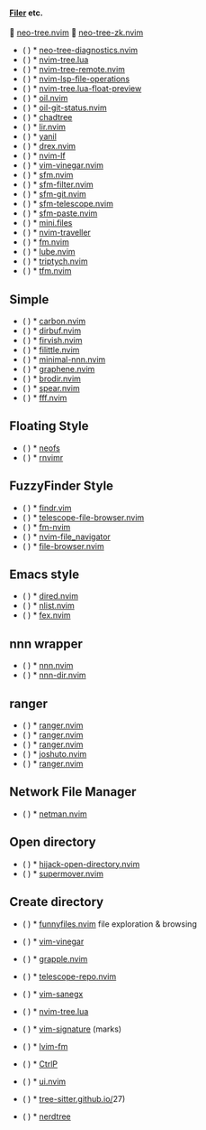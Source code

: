 #### [Filer](https://yutkat.github.io/my-neovim-pluginlist/#filer) etc.
 [neo-tree.nvim](https://github.com/nvim-neo-tree/neo-tree.nvim)
󰄱 [neo-tree-zk.nvim](https://github.com/prncss-xyz/neo-tree-zk.nvim)
* ( )
            * [neo-tree-diagnostics.nvim](https://github.com/mrbjarksen/neo-tree-diagnostics.nvim)
* ( )
            * [nvim-tree.lua](https://github.com/nvim-tree/nvim-tree.lua)
* ( )
            * [nvim-tree-remote.nvim](https://github.com/kiyoon/nvim-tree-remote.nvim)
* ( )
            * [nvim-lsp-file-operations](https://github.com/antosha417/nvim-lsp-file-operations)
* ( )
            * [nvim-tree.lua-float-preview](https://github.com/JMarkin/nvim-tree.lua-float-preview)
* ( )
            * [oil.nvim](https://github.com/stevearc/oil.nvim)
* ( )
            * [oil-git-status.nvim](https://github.com/refractalize/oil-git-status.nvim)
* ( )
            * [chadtree](https://github.com/ms-jpq/chadtree)
* ( )
            * [lir.nvim](https://github.com/tamago324/lir.nvim)
* ( )
            * [yanil](https://github.com/Xuyuanp/yanil)
* ( )
            * [drex.nvim](https://github.com/TheBlob42/drex.nvim)
* ( )
            * [nvim-lf](https://github.com/lostl1ght/nvim-lf)
* ( )
            * [vim-vinegar.nvim](https://github.com/lambda-larry/vim-vinegar.nvim)
* ( )
            * [sfm.nvim](https://github.com/dinhhuy258/sfm.nvim)
* ( )
            * [sfm-filter.nvim](https://github.com/dinhhuy258/sfm-filter.nvim)
* ( )
            * [sfm-git.nvim](https://github.com/dinhhuy258/sfm-git.nvim)
* ( )
            * [sfm-telescope.nvim](https://github.com/dinhhuy258/sfm-telescope.nvim)
* ( )
            * [sfm-paste.nvim](https://github.com/dinhhuy258/sfm-paste.nvim)
* ( )
            * [mini.files](https://github.com/echasnovski/mini.files)
* ( )
            * [nvim-traveller](https://github.com/Norlock/nvim-traveller)
* ( )
            * [fm.nvim](https://github.com/nvim-jo/fm.nvim)
* ( )
            * [lube.nvim](https://github.com/TheBallsUp/lube.nvim)
* ( )
            * [triptych.nvim](https://github.com/simonmclean/triptych.nvim)
* ( )
            * [tfm.nvim](https://github.com/Rolv-Apneseth/tfm.nvim)
## Simple
* ( )
            * [carbon.nvim](https://github.com/sidofc/carbon.nvim)
* ( )
            * [dirbuf.nvim](https://github.com/elihunter173/dirbuf.nvim)
* ( )
            * [firvish.nvim](https://github.com/Furkanzmc/firvish.nvim)
* ( )
            * [filittle.nvim](https://github.com/uga-rosa/filittle.nvim)
* ( )
            * [minimal-nnn.nvim](https://github.com/bobrown101/minimal-nnn.nvim)
* ( )
            * [graphene.nvim](https://github.com/ten3roberts/graphene.nvim)
* ( )
            * [brodir.nvim](https://github.com/lewis6991/brodir.nvim)
* ( )
            * [spear.nvim](https://github.com/kbario/spear.nvim)
* ( )
            * [fff.nvim](https://github.com/bobrown101/fff.nvim)
## Floating Style
* ( )
            * [neofs](https://github.com/TimUntersberger/neofs)
* ( )
            * [rnvimr](https://github.com/kevinhwang91/rnvimr)
## FuzzyFinder Style
* ( )
            * [findr.vim](https://github.com/conweller/findr.vim)
* ( )
            * [telescope-file-browser.nvim](https://github.com/nvim-telescope/telescope-file-browser.nvim)
* ( )
            * [fm-nvim](https://github.com/is0n/fm-nvim)
* ( )
            * [nvim-file_navigator](https://github.com/Simondp/nvim-file_navigator)
* ( )
            * [file-browser.nvim](https://github.com/nvim-jo/file-browser.nvim)
## Emacs style
* ( )
            * [dired.nvim](https://github.com/X3eRo0/dired.nvim)
* ( )
            * [nlist.nvim](https://github.com/nkreiff/nlist.nvim)
* ( )
            * [fex.nvim](https://github.com/2hdddg/fex.nvim)
## nnn wrapper
* ( )
            * [nnn.nvim](https://github.com/luukvbaal/nnn.nvim)
* ( )
            * [nnn-dir.nvim](https://github.com/ggustafsson/nnn-dir.nvim)
## ranger
* ( )
            * [ranger.nvim](https://github.com/ipod825/ranger.nvim)
* ( )
            * [ranger.nvim](https://github.com/kjuulh/ranger.nvim)
* ( )
            * [ranger.nvim](https://github.com/kelly-lin/ranger.nvim)
* ( )
            * [joshuto.nvim](https://github.com/theniceboy/joshuto.nvim)
* ( )
            * [ranger.nvim](https://github.com/Kicamon/ranger.nvim)
## Network File Manager
* ( )
            * [netman.nvim](https://github.com/miversen33/netman.nvim)
## Open directory
* ( )
            * [hijack-open-directory.nvim](https://github.com/tomato3713/hijack-open-directory.nvim)
* ( )
            * [supermover.nvim](https://github.com/metalelf0/supermover.nvim)
## Create directory
* ( )
            * [funnyfiles.nvim](https://github.com/aikooo7/funnyfiles.nvim)
file exploration & browsing
* ( )
            * [vim-vinegar](https://github.com/tpope/vim-vinegar)

* ( )
            * [grapple.nvim](https://github.com/cbochs/grapple.nvim)
* ( )
            * [telescope-repo.nvim](https://github.com/cljoly/telescope-repo.nvim)
* ( )
            * [vim-sanegx](https://github.com/felipec/vim-sanegx)
* ( )
            * [nvim-tree.lua](https://github.com/kyazdani42/nvim-tree.lua)
* ( )
            * [vim-signature](https://github.com/kshenoy/vim-signature) (marks)
* ( )
            * [lvim-fm](https://github.com/lvim-tech/lvim-fm)
* ( )
            * [CtrlP](http://kien.github.io/ctrlp.vim/)
* ( )
            * [ui.nvim](https://github.com/norcalli/ui.nvim)
* ( )
            * [tree-sitter.github.io/](https://tree-sitter.github.io/)27)
* ( )
            * [nerdtree](https://github.com/preservim/nerdtree)

